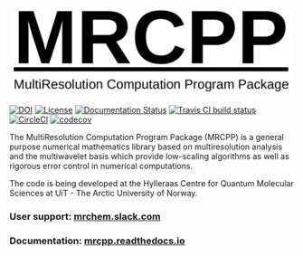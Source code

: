![MRCPP logo](https://github.com/MRChemSoft/mrcpp/raw/master/docs/gfx/logo.png)

[![DOI](https://zenodo.org/badge/DOI/10.5281/zenodo.3606670.svg)](https://doi.org/10.5281/zenodo.3606670)
[![License](https://img.shields.io/badge/license-%20LGPLv3-blue.svg)](../master/LICENSE)
[![Documentation Status](https://readthedocs.org/projects/mrcpp/badge/?version=latest)](http://mrcpp.readthedocs.io/en/latest/?badge=latest)
[![Travis CI build status](https://travis-ci.org/MRChemSoft/mrcpp.svg?branch=master)](https://travis-ci.org/MRChemSoft/mrcpp)
[![CircleCI](https://circleci.com/gh/MRChemSoft/mrcpp/tree/master.svg?style=svg)](https://circleci.com/gh/MRChemSoft/mrcpp)
[![codecov](https://codecov.io/gh/MRChemSoft/mrcpp/branch/master/graph/badge.svg)](https://codecov.io/gh/MRChemSoft/mrcpp)

The MultiResolution Computation Program Package (MRCPP) is a general
purpose numerical mathematics library based on multiresolution analysis
and the multiwavelet basis which provide low-scaling algorithms as well
as rigorous error control in numerical computations.

The code is being developed at the Hylleraas Centre for Quantum Molecular
Sciences at UiT - The Arctic University of Norway.

### User support: [mrchem.slack.com](https://join.slack.com/t/mrchem/shared_invite/enQtNTI3MjMzNjM0NTk0LWNkODZjNTMwYmM4NmRmODExMjQzMDc3NThlMzNmNmIyNWQwM2YwOGY0OWY4NmNmNzE4ZmM2NzgxYzUzNDg3NDM)
### Documentation: [mrcpp.readthedocs.io](http://mrcpp.readthedocs.io)

